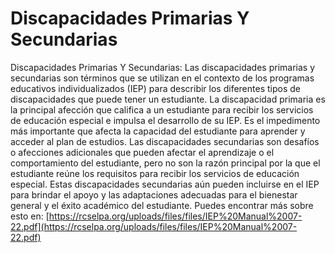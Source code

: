 # Discapacidades Primarias Y Secundarias
Discapacidades Primarias Y Secundarias: Las discapacidades primarias y secundarias son términos que se utilizan en el contexto de los programas educativos individualizados (IEP) para describir los diferentes tipos de discapacidades que puede tener un estudiante. La discapacidad primaria es la principal afección que califica a un estudiante para recibir los servicios de educación especial e impulsa el desarrollo de su IEP. Es el impedimento más importante que afecta la capacidad del estudiante para aprender y acceder al plan de estudios. Las discapacidades secundarias son desafíos o afecciones adicionales que pueden afectar el aprendizaje o el comportamiento del estudiante, pero no son la razón principal por la que el estudiante reúne los requisitos para recibir los servicios de educación especial. Estas discapacidades secundarias aún pueden incluirse en el IEP para brindar el apoyo y las adaptaciones adecuadas para el bienestar general y el éxito académico del estudiante.
Puedes encontrar más sobre esto en: [https://rcselpa.org/uploads/files/files/IEP%20Manual%2007-22.pdf](https://rcselpa.org/uploads/files/files/IEP%20Manual%2007-22.pdf)